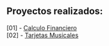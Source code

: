 ## Proyectos realizados:

[01] - <a href="https://calculo-financiero-ag01.netlify.app/" target="_blank">Calculo Financiero</a>
<br/>
[02] - <a href="https://tarjetas-musicales-ag02.netlify.app/" target="_blank">Tarjetas Musicales</a>
<!--
  Crear nuevos proyectos
  npx ng new [nombre-proyecto] --skip-install
-->

